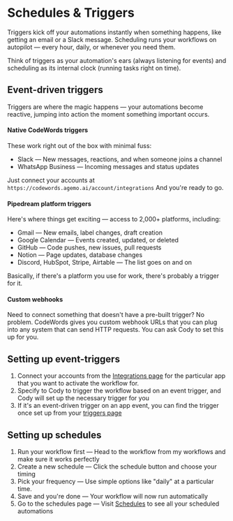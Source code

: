 # Schedules & Triggers

Triggers kick off your automations instantly when something happens, like getting an email or a Slack message. Scheduling runs your workflows on autopilot — every hour, daily, or whenever you need them.

Think of triggers as your automation's ears (always listening for events) and scheduling as its internal clock (running tasks right on time).

## Event-driven triggers

Triggers are where the magic happens — your automations become reactive, jumping into action the moment something important occurs.

#### Native CodeWords triggers

These work right out of the box with minimal fuss:

* Slack — New messages, reactions, and when someone joins a channel
* WhatsApp Business — Incoming messages and status updates

Just connect your accounts at `https://codewords.agemo.ai/account/integrations` And you're ready to go.

#### Pipedream platform triggers

Here's where things get exciting — access to 2,000+ platforms, including:

* Gmail — New emails, label changes, draft creation
* Google Calendar — Events created, updated, or deleted
* GitHub — Code pushes, new issues, pull requests
* Notion — Page updates, database changes
* Discord, HubSpot, Stripe, Airtable — The list goes on and on

Basically, if there's a platform you use for work, there's probably a trigger for it.

#### Custom webhooks

Need to connect something that doesn't have a pre-built trigger? No problem. CodeWords gives you custom webhook URLs that you can plug into any system that can send HTTP requests. You can ask Cody to set this up for you.

## **Setting up event-triggers**

1. Connect your accounts from the [Integrations page](https://codewords.agemo.ai/account/integrations/) for the particular app that you want to activate the workflow for.
2. Specify to Cody to trigger the workflow based on an event trigger, and Cody will set up the necessary trigger for you
3. If it's an event-driven trigger on an app event, you can find the trigger once set up from your [triggers page](https://codewords.agemo.ai/workflows/triggers)

## **Setting up schedules**

1. Run your workflow first — Head to the workflow from my workflows and make sure it works perfectly
2. Create a new schedule — Click the schedule button and choose your timing
3. Pick your frequency — Use simple options like  "daily" at a particular time.
4. Save and you're done — Your workflow will now run automatically
5. Go to the schedules page — Visit [Schedules](https://codewords.agemo.ai/workflows/schedule) to see all your scheduled automations

